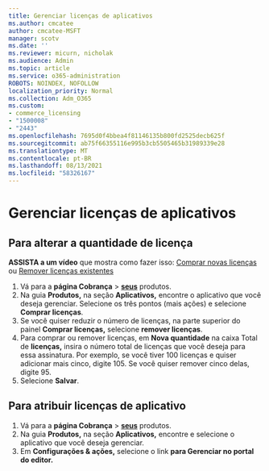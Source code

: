 ```yaml
---
title: Gerenciar licenças de aplicativos
ms.author: cmcatee
author: cmcatee-MSFT
manager: scotv
ms.date: ''
ms.reviewer: micurn, nicholak
ms.audience: Admin
ms.topic: article
ms.service: o365-administration
ROBOTS: NOINDEX, NOFOLLOW
localization_priority: Normal
ms.collection: Adm_O365
ms.custom:
- commerce_licensing
- "1500008"
- "2443"
ms.openlocfilehash: 7695d0f4bbea4f81146135b800fd2525decb625f
ms.sourcegitcommit: ab75f66355116e995b3cb5505465b31989339e28
ms.translationtype: MT
ms.contentlocale: pt-BR
ms.lasthandoff: 08/13/2021
ms.locfileid: "58326167"
---
```

# <a name="manage-app-licenses"></a>Gerenciar licenças de aplicativos

## <a name="to-change-license-quantity"></a>Para alterar a quantidade de licença

**ASSISTA a um vídeo** que mostra como fazer isso: [Comprar novas licenças](https://go.microsoft.com/fwlink/p/?linkid=2154857) ou [Remover licenças existentes](https://go.microsoft.com/fwlink/p/?linkid=2154938)

1. Vá para a **página Cobrança**  >  **[seus](https://go.microsoft.com/fwlink/p/?linkid=842054)** produtos.
2. Na guia **Produtos,** na seção **Aplicativos,** encontre o aplicativo que você deseja gerenciar. Selecione os três pontos (mais ações) e selecione **Comprar licenças**.
3. Se você quiser reduzir o número de licenças, na parte superior do painel **Comprar licenças,** selecione **remover licenças**.
4. Para comprar ou remover licenças, em **Nova quantidade** na caixa Total de **licenças,** insira o número total de licenças que você deseja para essa assinatura. Por exemplo, se você tiver 100 licenças e quiser adicionar mais cinco, digite 105. Se você quiser remover cinco delas, digite 95.
5. Selecione **Salvar**.

## <a name="to-assign-app-licenses"></a>Para atribuir licenças de aplicativo

1. Vá para a **página Cobrança**  >  **[seus](https://go.microsoft.com/fwlink/p/?linkid=842054)** produtos.
2. Na guia **Produtos,** na seção **Aplicativos,** encontre e selecione o aplicativo que você deseja gerenciar.
3. Em **Configurações & ações,** selecione o link **para Gerenciar no portal do editor.**